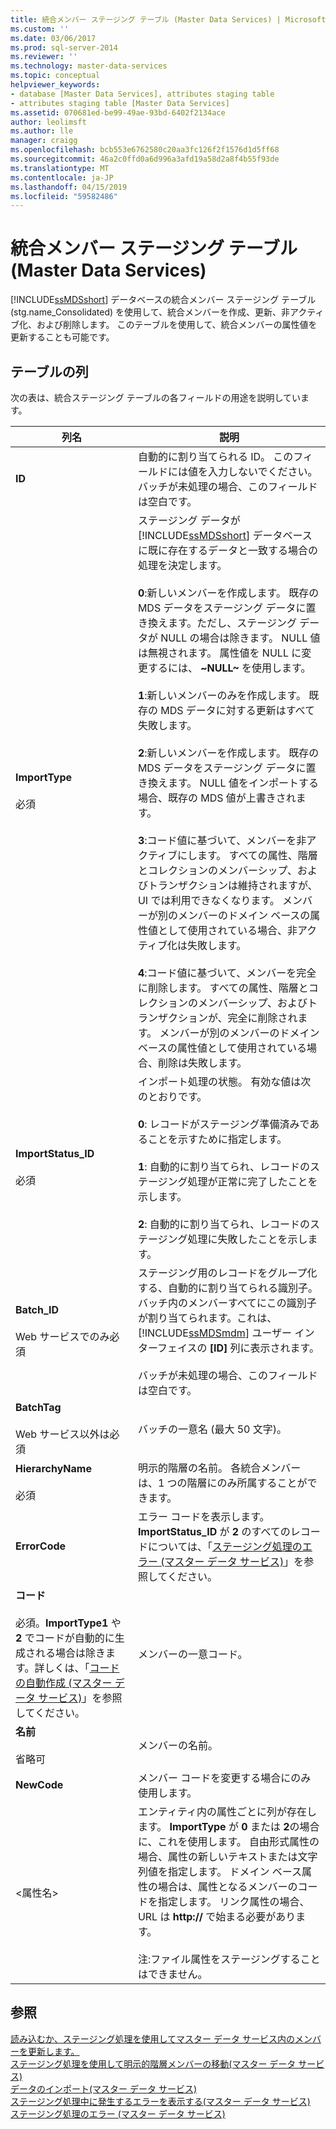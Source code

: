 ```yaml
---
title: 統合メンバー ステージング テーブル (Master Data Services) | Microsoft Docs
ms.custom: ''
ms.date: 03/06/2017
ms.prod: sql-server-2014
ms.reviewer: ''
ms.technology: master-data-services
ms.topic: conceptual
helpviewer_keywords:
- database [Master Data Services], attributes staging table
- attributes staging table [Master Data Services]
ms.assetid: 070681ed-be99-49ae-93bd-6402f2134ace
author: leolimsft
ms.author: lle
manager: craigg
ms.openlocfilehash: bcb553e6762580c20aa3fc126f2f1576d1d5ff68
ms.sourcegitcommit: 46a2c0ffd0a6d996a3afd19a58d2a8f4b55f93de
ms.translationtype: MT
ms.contentlocale: ja-JP
ms.lasthandoff: 04/15/2019
ms.locfileid: "59582486"
---
```

# <a name="consolidated-member-staging-table-master-data-services"></a>統合メンバー ステージング テーブル (Master Data Services)
  [!INCLUDE[ssMDSshort](../includes/ssmdsshort-md.md)] データベースの統合メンバー ステージング テーブル (stg.name_Consolidated) を使用して、統合メンバーを作成、更新、非アクティブ化、および削除します。 このテーブルを使用して、統合メンバーの属性値を更新することも可能です。  
  
##  <a name="TableColumns"></a> テーブルの列  
 次の表は、統合ステージング テーブルの各フィールドの用途を説明しています。  
  
|列名|説明|  
|-----------------|-----------------|  
|**ID**|自動的に割り当てられる ID。 このフィールドには値を入力しないでください。 バッチが未処理の場合、このフィールドは空白です。|  
|**ImportType**<br /><br /> 必須|ステージング データが [!INCLUDE[ssMDSshort](../includes/ssmdsshort-md.md)] データベースに既に存在するデータと一致する場合の処理を決定します。<br /><br /> **0**:新しいメンバーを作成します。 既存の MDS データをステージング データに置き換えます。ただし、ステージング データが NULL の場合は除きます。 NULL 値は無視されます。 属性値を NULL に変更するには、 **~NULL~** を使用します。<br /><br /> **1**:新しいメンバーのみを作成します。 既存の MDS データに対する更新はすべて失敗します。<br /><br /> **2**:新しいメンバーを作成します。 既存の MDS データをステージング データに置き換えます。 NULL 値をインポートする場合、既存の MDS 値が上書きされます。<br /><br /> **3**:コード値に基づいて、メンバーを非アクティブにします。 すべての属性、階層とコレクションのメンバーシップ、およびトランザクションは維持されますが、UI では利用できなくなります。 メンバーが別のメンバーのドメイン ベースの属性値として使用されている場合、非アクティブ化は失敗します。<br /><br /> **4**:コード値に基づいて、メンバーを完全に削除します。 すべての属性、階層とコレクションのメンバーシップ、およびトランザクションが、完全に削除されます。 メンバーが別のメンバーのドメイン ベースの属性値として使用されている場合、削除は失敗します。|  
|**ImportStatus_ID**<br /><br /> 必須|インポート処理の状態。 有効な値は次のとおりです。<br /><br /> **0**: レコードがステージング準備済みであることを示すために指定します。<br /><br /> **1**: 自動的に割り当てられ、レコードのステージング処理が正常に完了したことを示します。<br /><br /> **2**: 自動的に割り当てられ、レコードのステージング処理に失敗したことを示します。|  
|**Batch_ID**<br /><br /> Web サービスでのみ必須|ステージング用のレコードをグループ化する、自動的に割り当てられる識別子。 バッチ内のメンバーすべてにこの識別子が割り当てられます。これは、 [!INCLUDE[ssMDSmdm](../includes/ssmdsmdm-md.md)] ユーザー インターフェイスの **[ID]** 列に表示されます。<br /><br /> バッチが未処理の場合、このフィールドは空白です。|  
|**BatchTag**<br /><br /> Web サービス以外は必須|バッチの一意名 (最大 50 文字)。|  
|**HierarchyName**<br /><br /> 必須|明示的階層の名前。 各統合メンバーは、1 つの階層にのみ所属することができます。|  
|**ErrorCode**|エラー コードを表示します。 **ImportStatus_ID** が **2** のすべてのレコードについては、「[ステージング処理のエラー (マスター データ サービス)](staging-process-errors-master-data-services.md)」を参照してください。|  
|**コード**<br /><br /> 必須。**ImportType1** や **2** でコードが自動的に生成される場合は除きます。詳しくは、「[コードの自動作成 (マスター データ サービス)](../../2014/master-data-services/automatic-code-creation-master-data-services.md)」を参照してください。|メンバーの一意コード。|  
|**名前**<br /><br /> 省略可|メンバーの名前。|  
|**NewCode**|メンバー コードを変更する場合にのみ使用します。|  
|\<属性名>|エンティティ内の属性ごとに列が存在します。 **ImportType** が **0** または **2**の場合に、これを使用します。 自由形式属性の場合、属性の新しいテキストまたは文字列値を指定します。 ドメイン ベース属性の場合は、属性となるメンバーのコードを指定します。 リンク属性の場合、URL は **http://** で始まる必要があります。<br /><br /> 注:ファイル属性をステージングすることはできません。|  
  
## <a name="see-also"></a>参照  
 [読み込むか、ステージング処理を使用してマスター データ サービス内のメンバーを更新します。](add-update-and-delete-data-master-data-services.md)   
 [ステージング処理を使用して明示的階層メンバーの移動&#40;マスター データ サービス&#41;](add-update-and-delete-data-master-data-services.md)   
 [データのインポート&#40;マスター データ サービス&#41;](overview-importing-data-from-tables-master-data-services.md)   
 [ステージング処理中に発生するエラーを表示する&#40;マスター データ サービス&#41;](view-errors-that-occur-during-staging-master-data-services.md)   
 [ステージング処理のエラー (マスター データ サービス)](staging-process-errors-master-data-services.md)  
  
  

